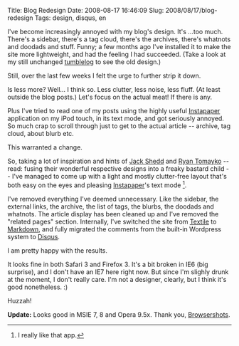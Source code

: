 Title: Blog Redesign
Date: 2008-08-17 16:46:09
Slug: 2008/08/17/blog-redesign
Tags: design, disqus, en


I've become increasingly annoyed with my blog's design. It's …too much.
There's a sidebar, there's a tag cloud, there's the archives, there's whatnots
and doodads and stuff. Funny; a few months ago I've installed it to make the
site more lightweight, and had the feeling I had succeeded. (Take a look at my
still unchanged [tumblelog][1] to see the old design.)

Still, over the last few weeks I felt the urge to further strip it down.

Is less more? Well… I think so. Less clutter, less noise, less fluff. (At
least outside the blog posts.) Let's focus on the actual meat! If there is
any.

Plus I've tried to read one of my posts using the highly useful
[Instapaper][2] application on my iPod touch, in its text mode, and got
seriously annoyed. So much crap to scroll through just to get to the actual
article -- archive, tag cloud, about blurb etc.

This warranted a change.

So, taking a lot of inspiration and hints of [Jack Shedd][3] and [Ryan
Tomayko][4] -- read: fusing their wonderful respective designs into a freaky
bastard child -- I've managed to come up with a light and mostly clutter-free
layout that's both easy on the eyes and pleasing [Instapaper][2]'s text
mode [^1].

I've removed everything I've deemed unnecessary. Like the sidebar, the
external links, the archive, the list of tags, the blurbs, the doodads and
whatnots. The article display has been cleaned up and I've removed the
"related pages" section. Internally, I've switched the site from [Textile][6]
to [Markdown][7], and fully migrated the comments from the built-in Wordpress
system to [Disqus][8].

I am pretty happy with the results.

It looks fine in both Safari 3 and Firefox 3. It's a bit broken in IE6 (big
surprise), and I don't have an IE7 here right now. But since I'm slighly drunk
at the moment, I don't really care. I'm not a designer, clearly, but I think
it's good nonetheless. :)

Huzzah!

**Update:** Looks good in MSIE 7, 8 and Opera 9.5x. Thank you, [Browsershots][9].


[^1]: I really like that app.

   [1]: http://tumblr.zottmann.org/
   [2]: http://instapaper.com
   [3]: http://www.bigcontrarian.com/
   [4]: http://tomayko.com/writings/
   [5]: #fn:p210093192-1
   [6]: http://textism.com/tools/textile/
   [7]: http://daringfireball.net/projects/markdown/
   [8]: http://disqus.com/
   [9]: http://browsershots.org/
   [10]: #fnref:p210093192-1
